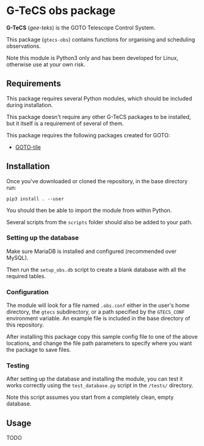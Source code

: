 # G-TeCS obs package

**G-TeCS** (*gee-teks*) is the GOTO Telescope Control System.

This package (`gtecs-obs`) contains functions for organising and scheduling observations.

Note this module is Python3 only and has been developed for Linux, otherwise use at your own risk.

## Requirements

This package requires several Python modules, which should be included during installation.

This package doesn't require any other G-TeCS packages to be installed, but it itself is a requirement of several of them.

This package requires the following packages created for GOTO:

- [GOTO-tile](https://github.com/GOTO-OBS/goto-tile)

## Installation

Once you've downloaded or cloned the repository, in the base directory run:

    pip3 install . --user

You should then be able to import the module from within Python.

Several scripts from the `scripts` folder should also be added to your path.

### Setting up the database

Make sure MariaDB is installed and configured (recommended over MySQL).

Then run the `setup_obs.db` script to create a blank database with all the required tables.

### Configuration

The module will look for a file named `.obs.conf` either in the user's home directory, the `gtecs` subdirectory, or a path specified by the `GTECS_CONF` environment variable. An example file is included in the base directory of this repository.

After installing this package copy this sample config file to one of the above locations, and change the file path parameters to specify where you want the package to save files.

### Testing

After setting up the database and installing the module, you can test it works correctly using the `test_database.py` script in the `/tests/` directory.

Note this script assumes you start from a completely clean, empty database.

## Usage

TODO
